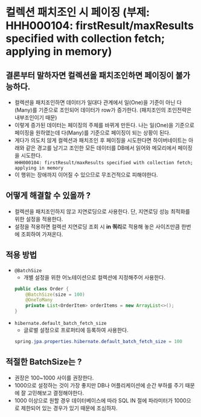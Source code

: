 # 컬렉션 패치조인 시 페이징 (부제: HHH000104: firstResult/maxResults specified with collection fetch; applying in memory)

## 결론부터 말하자면 컬렉션을 패치조인하면 페이징이 불가능하다.
- 컬렉션을 패치조인하면 데이터가 일대다 관계에서 일(One)을 기준이 아닌 다(Many)를 기준으로 조인되어 데이터가 row가 증가한다. (패치조인의 조인전략은 내부조인이기 때문)
- 이렇게 증가된 데이터는 페이징의 주체를 바뀌게 만든다. 나는 일(One)을 기준으로 페이징을 원하였는데 다(Many)를 기준으로 페이징이 되는 상황이 된다.
- 게다가 의도치 않게 컬렉션과 패치조인 후 페이징을 시도한다면 하이버네이트는 아래와 같은 경고를 남기고 조인한 모든 데이터를 DB에서 읽어와 메모리에서 페이징을 시도한다.  
`HHH000104: firstResult/maxResults specified with collection fetch; applying in memory` 
- 이 행위는 장애까지 이어질 수 있으므로 무조건적으로 피해야한다.
    
## 어떻게 해결할 수 있을까 ?
- 컬렉션을 패치조인하지 않고 지연로딩으로 사용한다. 단, 지연로딩 성능 최적화를 위한 설정을 적용한다.
- 설정을 적용하면 컬렉션 지연로딩 조회 시 **in 쿼리**로 적용해 놓은 사이즈만큼 한번에 조회하여 가져온다.
    
## 적용 방법
- `@BatchSize`
    - 개별 설정을 위한 어노테이션으로 컬렉션에 지정해주어 사용한다. 
    ```java
    public class Order {
        @BatchSize(size = 100)
        @OneToMany
        private List<OrderItem> orderItems = new ArrayList<>();
    }
    ```
- `hibernate.default_batch_fetch_size`
    - 글로벌 설정으로 프로퍼티에 등록하여 사용한다.
    ```java
    spring.jpa.properties.hibernate.default_batch_fetch_size = 100
    ```
    
## 적절한 BatchSize는 ?
- 권장은 100~1000 사이를 권장한다.
- 1000으로 설정하는 것이 가장 좋지만 DB나 어플리케이션에 순간 부하를 주기 때문에 잘 고민해보고 결정해야한다.
- 1000 이상으로 원할 경우 데이터베이스에 따라 SQL IN 절에 파라미터가 1000으로 제한되어 있는 경우가 있기 때문에 조심하자.
